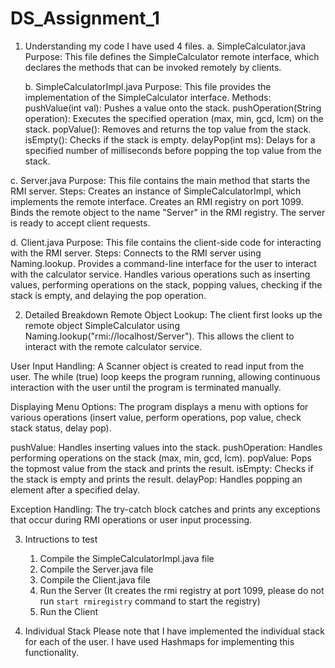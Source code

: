 # DS_Assignment_1

1. Understanding my code
   I have used 4 files.
   a. SimpleCalculator.java
      Purpose: This file defines the SimpleCalculator remote interface, which declares the methods that can be invoked remotely                by clients.
   
   b. SimpleCalculatorImpl.java
      Purpose: This file provides the implementation of the SimpleCalculator interface.
      Methods: pushValue(int val): Pushes a value onto the stack.
               pushOperation(String operation): Executes the specified operation (max, min, gcd, lcm) on the stack.
               popValue(): Removes and returns the top value from the stack.
               isEmpty(): Checks if the stack is empty.
               delayPop(int ms): Delays for a specified number of milliseconds before popping the top value from the stack.

  c. Server.java
     Purpose: This file contains the main method that starts the RMI server.
     Steps: Creates an instance of SimpleCalculatorImpl, which implements the remote interface.
            Creates an RMI registry on port 1099.
            Binds the remote object to the name "Server" in the RMI registry.
            The server is ready to accept client requests.

  d. Client.java
     Purpose: This file contains the client-side code for interacting with the RMI server.
     Steps: Connects to the RMI server using Naming.lookup.
            Provides a command-line interface for the user to interact with the calculator service.
            Handles various operations such as inserting values, performing operations on the stack, popping values, 
            checking if the stack is empty, and delaying the pop operation.

2. Detailed Breakdown
Remote Object Lookup: The client first looks up the remote object SimpleCalculator using Naming.lookup("rmi://localhost/Server"). This allows the client to interact with the remote calculator service.

User Input Handling: A Scanner object is created to read input from the user.
The while (true) loop keeps the program running, allowing continuous interaction with the user until the program is terminated manually.

Displaying Menu Options: The program displays a menu with options for various operations (insert value, perform operations, pop value, check stack status, delay pop).

  pushValue: Handles inserting values into the stack.
  pushOperation: Handles performing operations on the stack (max, min, gcd, lcm).
  popValue: Pops the topmost value from the stack and prints the result.
  isEmpty: Checks if the stack is empty and prints the result.
  delayPop: Handles popping an element after a specified delay.

Exception Handling: The try-catch block catches and prints any exceptions that occur during RMI operations or user input processing.

3. Intructions to test
   1. Compile the SimpleCalculatorImpl.java file
   2. Compile the Server.java file
   3. Compile the Client.java file
   4. Run the Server (It creates the rmi registry at port 1099, please do not run `start rmiregistry` command to start the registry)
   5. Run the Client

4. Individual Stack
   Please note that I have implemented the individual stack for each of the user.
   I have used Hashmaps for implementing this functionality.

